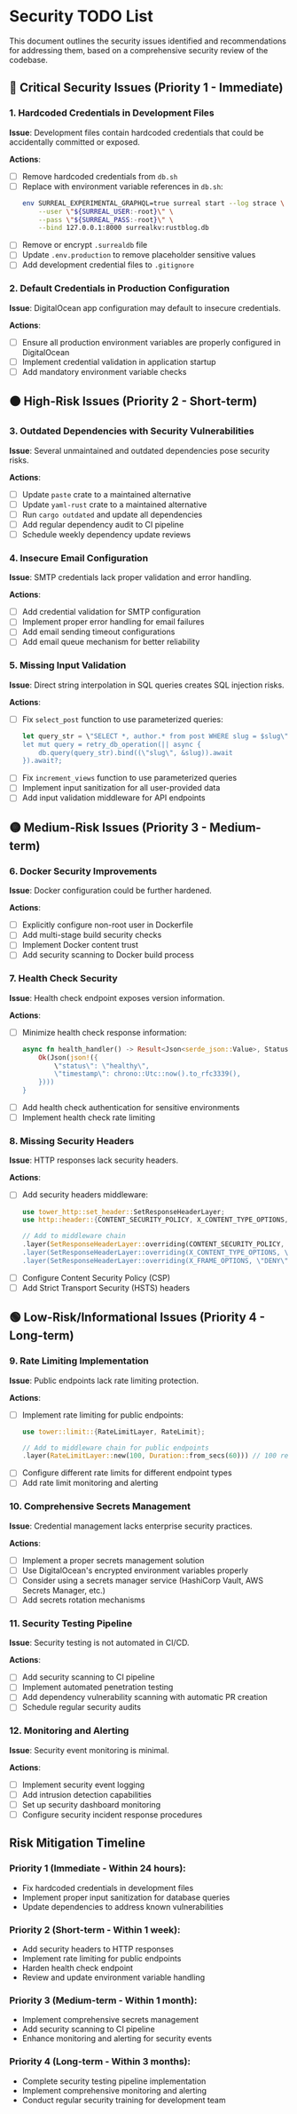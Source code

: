 # Security TODO List

This document outlines the security issues identified and recommendations for addressing them, based on a comprehensive security review of the codebase.

## 🔴 Critical Security Issues (Priority 1 - Immediate)

### 1. Hardcoded Credentials in Development Files
**Issue**: Development files contain hardcoded credentials that could be accidentally committed or exposed.

**Actions**:
- [ ] Remove hardcoded credentials from `db.sh`
- [ ] Replace with environment variable references in `db.sh`:
  ```bash
  env SURREAL_EXPERIMENTAL_GRAPHQL=true surreal start --log strace \
      --user \"${SURREAL_USER:-root}\" \
      --pass \"${SURREAL_PASS:-root}\" \
      --bind 127.0.0.1:8000 surrealkv:rustblog.db
  ```
- [ ] Remove or encrypt `.surrealdb` file
- [ ] Update `.env.production` to remove placeholder sensitive values
- [ ] Add development credential files to `.gitignore`

### 2. Default Credentials in Production Configuration
**Issue**: DigitalOcean app configuration may default to insecure credentials.

**Actions**:
- [ ] Ensure all production environment variables are properly configured in DigitalOcean
- [ ] Implement credential validation in application startup
- [ ] Add mandatory environment variable checks

## 🟠 High-Risk Issues (Priority 2 - Short-term)

### 3. Outdated Dependencies with Security Vulnerabilities
**Issue**: Several unmaintained and outdated dependencies pose security risks.

**Actions**:
- [ ] Update `paste` crate to a maintained alternative
- [ ] Update `yaml-rust` crate to a maintained alternative
- [ ] Run `cargo outdated` and update all dependencies
- [ ] Add regular dependency audit to CI pipeline
- [ ] Schedule weekly dependency update reviews

### 4. Insecure Email Configuration
**Issue**: SMTP credentials lack proper validation and error handling.

**Actions**:
- [ ] Add credential validation for SMTP configuration
- [ ] Implement proper error handling for email failures
- [ ] Add email sending timeout configurations
- [ ] Add email queue mechanism for better reliability

### 5. Missing Input Validation
**Issue**: Direct string interpolation in SQL queries creates SQL injection risks.

**Actions**:
- [ ] Fix `select_post` function to use parameterized queries:
  ```rust
  let query_str = \"SELECT *, author.* from post WHERE slug = $slug\";
  let mut query = retry_db_operation(|| async { 
      db.query(query_str).bind((\"slug\", &slug)).await 
  }).await?;
  ```
- [ ] Fix `increment_views` function to use parameterized queries
- [ ] Implement input sanitization for all user-provided data
- [ ] Add input validation middleware for API endpoints

## 🟡 Medium-Risk Issues (Priority 3 - Medium-term)

### 6. Docker Security Improvements
**Issue**: Docker configuration could be further hardened.

**Actions**:
- [ ] Explicitly configure non-root user in Dockerfile
- [ ] Add multi-stage build security checks
- [ ] Implement Docker content trust
- [ ] Add security scanning to Docker build process

### 7. Health Check Security
**Issue**: Health check endpoint exposes version information.

**Actions**:
- [ ] Minimize health check response information:
  ```rust
  async fn health_handler() -> Result<Json<serde_json::Value>, StatusCode> {
      Ok(Json(json!({
          \"status\": \"healthy\",
          \"timestamp\": chrono::Utc::now().to_rfc3339(),
      })))
  }
  ```
- [ ] Add health check authentication for sensitive environments
- [ ] Implement health check rate limiting

### 8. Missing Security Headers
**Issue**: HTTP responses lack security headers.

**Actions**:
- [ ] Add security headers middleware:
  ```rust
  use tower_http::set_header::SetResponseHeaderLayer;
  use http::header::{CONTENT_SECURITY_POLICY, X_CONTENT_TYPE_OPTIONS, X_FRAME_OPTIONS};
  
  // Add to middleware chain
  .layer(SetResponseHeaderLayer::overriding(CONTENT_SECURITY_POLICY, \"default-src 'self'\"))}
  .layer(SetResponseHeaderLayer::overriding(X_CONTENT_TYPE_OPTIONS, \"nosniff\"))
  .layer(SetResponseHeaderLayer::overriding(X_FRAME_OPTIONS, \"DENY\"))
  ```
- [ ] Configure Content Security Policy (CSP)
- [ ] Add Strict Transport Security (HSTS) headers

## 🟢 Low-Risk/Informational Issues (Priority 4 - Long-term)

### 9. Rate Limiting Implementation
**Issue**: Public endpoints lack rate limiting protection.

**Actions**:
- [ ] Implement rate limiting for public endpoints:
  ```rust
  use tower::limit::{RateLimitLayer, RateLimit};
  
  // Add to middleware chain for public endpoints
  .layer(RateLimitLayer::new(100, Duration::from_secs(60))) // 100 requests per minute
  ```
- [ ] Configure different rate limits for different endpoint types
- [ ] Add rate limit monitoring and alerting

### 10. Comprehensive Secrets Management
**Issue**: Credential management lacks enterprise security practices.

**Actions**:
- [ ] Implement a proper secrets management solution
- [ ] Use DigitalOcean's encrypted environment variables properly
- [ ] Consider using a secrets manager service (HashiCorp Vault, AWS Secrets Manager, etc.)
- [ ] Add secrets rotation mechanisms

### 11. Security Testing Pipeline
**Issue**: Security testing is not automated in CI/CD.

**Actions**:
- [ ] Add security scanning to CI pipeline
- [ ] Implement automated penetration testing
- [ ] Add dependency vulnerability scanning with automatic PR creation
- [ ] Schedule regular security audits

### 12. Monitoring and Alerting
**Issue**: Security event monitoring is minimal.

**Actions**:
- [ ] Implement security event logging
- [ ] Add intrusion detection capabilities
- [ ] Set up security dashboard monitoring
- [ ] Configure security incident response procedures

## Risk Mitigation Timeline

### Priority 1 (Immediate - Within 24 hours):
- Fix hardcoded credentials in development files
- Implement proper input sanitization for database queries
- Update dependencies to address known vulnerabilities

### Priority 2 (Short-term - Within 1 week):
- Add security headers to HTTP responses
- Implement rate limiting for public endpoints
- Harden health check endpoint
- Review and update environment variable handling

### Priority 3 (Medium-term - Within 1 month):
- Implement comprehensive secrets management
- Add security scanning to CI pipeline
- Enhance monitoring and alerting for security events

### Priority 4 (Long-term - Within 3 months):
- Complete security testing pipeline implementation
- Implement comprehensive monitoring and alerting
- Conduct regular security training for development team
